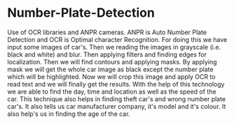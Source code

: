 # Number-Plate-Detection
Use of OCR libraries and ANPR cameras.
ANPR is Auto Number Plate Detection and OCR is Optimal character Recognition.
For doing this we have input some images of car's.
Then we reading the images in grayscale (i.e. black and white) and blur.
Then applying filters and finding edges for localization.
Then we will find contours and applying masks.
By applying mask we will get the whole car image as black except the number plate which will be highlighted.
Now we will crop this image and apply OCR to read text and we will finally get the results.
With the help of this technology we are able to find the day, time and location as well as the speed of the car.
This technique also helps in finding theft car's and wrong number plate car's.
It also tells us car manufacturer company, it's model and it's colour.
It also help's us in finding the age of the car.
